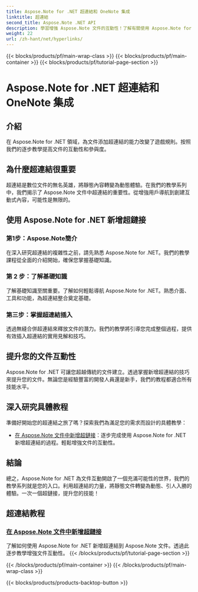 ```yaml
---
title: Aspose.Note for .NET 超連結和 OneNote 集成
linktitle: 超連結
second_title: Aspose.Note .NET API
description: 學習增強 Aspose.Note 文件的互動性！了解有關使用 Aspose.Note for .NET 新增超連結的教學課程，從而增強文件的參與度。
weight: 22
url: /zh-hant/net/hyperlinks/
---
```


{{< blocks/products/pf/main-wrap-class >}}
{{< blocks/products/pf/main-container >}}
{{< blocks/products/pf/tutorial-page-section >}}

# Aspose.Note for .NET 超連結和 OneNote 集成

## 介紹

在 Aspose.Note for .NET 領域，為文件添加超連結的能力改變了遊戲規則。按照我們的逐步教學提高文件的互動性和參與度。

## 為什麼超連結很重要

超連結是數位文件的無名英雄，將靜態內容轉變為動態體驗。在我們的教學系列中，我們揭示了 Aspose.Note 文件中超連結的重要性。從增強用戶導航到創建互動式內容，可能性是無限的。

## 使用 Aspose.Note for .NET 新增超鏈接

### 第1步：Aspose.Note簡介

在深入研究超連結的複雜性之前，請先熟悉 Aspose.Note for .NET。我們的教學課程從全面的介紹開始，確保您掌握基礎知識。

### 第 2 步：了解基礎知識

了解基礎知識至關重要。了解如何輕鬆導航 Aspose.Note for .NET。熟悉介面、工具和功能，為超連結整合奠定基礎。

### 第三步：掌握超連結插入

透過無縫合併超連結來釋放文件的潛力。我們的教學將引導您完成整個過程，提供有效插入超連結的實用見解和技巧。

## 提升您的文件互動性

Aspose.Note for .NET 可讓您超越傳統的文件建立。透過掌握新增超連結的技巧來提升您的文件。無論您是經驗豐富的開發人員還是新手，我們的教程都適合所有技能水平。

## 深入研究具體教程

準備好開始您的超連結之旅了嗎？探索我們為滿足您的需求而設計的具體教學：

- [在 Aspose.Note 文件中新增超鏈接](./add-hyperlinks/)：逐步完成使用 Aspose.Note for .NET 新增超連結的過程。輕鬆增強文件的互動性。

## 結論

總之，Aspose.Note for .NET 為文件互動開啟了一個充滿可能性的世界，我們的教學系列就是您的入口。利用超連結的力量，將靜態文件轉變為動態、引人入勝的體驗。一次一個超鏈接，提升您的技能！
## 超連結教程
### [在 Aspose.Note 文件中新增超鏈接](./add-hyperlinks/)
了解如何使用 Aspose.Note for .NET 新增超連結到 Aspose.Note 文件。透過此逐步教學增強文件互動性。
{{< /blocks/products/pf/tutorial-page-section >}}

{{< /blocks/products/pf/main-container >}}
{{< /blocks/products/pf/main-wrap-class >}}

{{< blocks/products/products-backtop-button >}}

